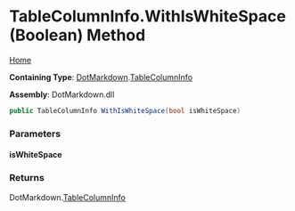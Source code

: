 <a name="_top"></a>

# TableColumnInfo\.WithIsWhiteSpace\(Boolean\) Method

[Home](../../../README.md#_top)

**Containing Type**: [DotMarkdown](../../README.md#_top)\.[TableColumnInfo](../README.md#_top)

**Assembly**: DotMarkdown\.dll

```csharp
public TableColumnInfo WithIsWhiteSpace(bool isWhiteSpace)
```

### Parameters

#### isWhiteSpace

### Returns

DotMarkdown\.[TableColumnInfo](../README.md#_top)

